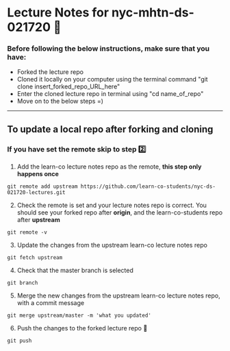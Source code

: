# Lecture Notes for nyc-mhtn-ds-021720 :floppy_disk:

### Before following the below instructions, make sure that you have:
- Forked the lecture repo
- Cloned it locally on your computer using the terminal command "git clone insert_forked_repo_URL_here"
- Enter the cloned lecture repo in terminal using "cd name_of_repo"
- Move on to the below steps =)

----------------------------------------------------------------------
## To update a local repo after forking and cloning

### If you have set the remote skip to step :two:

1. Add the learn-co lecture notes repo as the remote, **this step only happens once**
```
git remote add upstream https://github.com/learn-co-students/nyc-ds-021720-lectures.git
```

2. Check the remote is set and your lecture notes repo is correct.
You should see your forked repo after **origin**, and the learn-co-students repo after **upstream**

```
git remote -v
```

3. Update the changes from the upstream learn-co lecture notes repo
```
git fetch upstream
```

4. Check that the master branch is selected
```
git branch
```

5. Merge the new changes from the upstream learn-co lecture notes repo, with a commit message
```
git merge upstream/master -m 'what you updated'
``` 

6. Push the changes to the forked lecture repo :raised_hands:
```
git push
```
